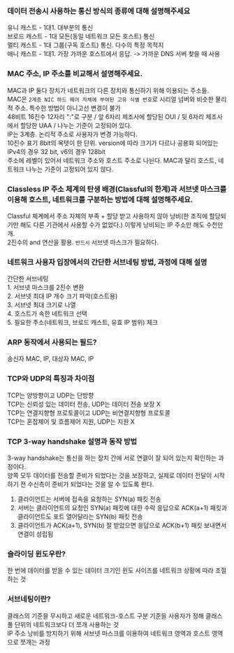 ### 데이터 전송시 사용하는 통신 방식의 종류에 대해 설명해주세요  
유니 캐스트 - 1대1. 대부분의 통신  
브로드 캐스트 - 1대 모든(동일 네트워크 모든 호스트) 통신  
멀티 캐스트 - 1대 그룹(구독 호스트) 통신. 다수의 특정 목적지  
애니 캐스트 - 1대1. 가장 가까운 호스트에서 응답. -> 가까운 DNS 서버 찾을 때 사용  

### MAC 주소, IP 주소를 비교해서 설명해주세요.
MAC과 IP 둘다 장치가 네트워크의 다른 장치와 통신하기 위해 이용되는 주소들.  
MAC은 `2계층 NIC 하드 웨어 자체에 부여된 고유 식별 번호`로 시리얼 넘버와 비슷한 물리적 주소. 특수한 방법이 아니고선 변경이 불가  
48비트 16진수 12자리 ":"로 구분 / 앞 6자리 제조사에 할당된 OUI / 뒷 6자리 제조사에서 할당한 UAA / 나누는 기준이 고정되어 있다.  
IP는 3계층. 논리적 주소로 사용자가 변경 가능하다.  
10진수 표기 8bit의 옥텟이 한 단위. version에 따라 크기가 다르나 공용화 되어있는 IPv4의 경우 32 bit, v6의 경우 128bit  
주소에 레벨이 있어서 네트워크 주소와 호스트 주소로 나뉜다. MAC과 달리 호스트, 네트워크 나누는 기준이 고정되어 있지 않다.

### Classless IP 주소 체계의 탄생 배경(Classful의 한계)과 서브넷 마스크를 이용해 호스트, 네트워크를 구분하는 방법에 대해 설명해주세요.
Classful 체계에서 주소 자체의 부족 + 할당 받고 사용하지 않아 낭비(한 조직에 할당되기만 해도 다른 기관에서 사용할 수가 없었다.) 이렇게 낭비되는 IP 주소만 해도 수천만 개.  
2진수의 and 연산을 활용. `반드시` 서브넷 마스크가 필요하다.

### 네트워크 사용자 입장에서의 간단한 서브네팅 방법, 과정에 대해 설명
간단한 서브네팅  
	1. 서브넷 마스크를 2진수 변환  
	2. 서브넷 최대 IP 개수 크기 파악(호스트용)  
	3. 서브넷 최대 크기로 나열  
	4. 호스트가 속한 네트워크 선택  
	5. 필요한 주소(네트워크, 브로드 캐스트, 유효 IP 범위) 체크  

### ARP 동작에서 사용되는 필드?
송신자 MAC, IP, 대상자 MAC, IP

### TCP와 UDP의 특징과 차이점
TCP는 양방향이고 UDP는 단방향  
TCP는 신뢰성 있는 데이터 전송, UDP는 데이터 전송 보장 X  
TCP는 연결지향형 프로토콜이고 UDP는 비연결지향형 프로토콜  
TCP는 혼잡제어 및 흐름제어 지원, UDP는 지원 X  

### TCP 3-way handshake 설명과 동작 방법
3-way handshake는 통신을 하는 장치 간에 서로 연결이 잘 되어 있는지 확인하는 과정이다.  
양쪽 모두 데이터를 전송할 준비가 되었다는 것을 보장하고, 실제로 데이터 전달이 시작하기 전 수신측이 준비가 되었다는 것을 알 수 있도록 한다.

1) 클라이언트는 서버에 접속을 요청하는 SYN(a) 패킷 전송  
2) 서버는 클라이언트의 요청인 SYN(a) 패킷에 대한 수락 응답으로 ACK(a+1) 패킷과 클라이언트도 포트 열어달라는 SYN(b) 패킷 전송  
3) 클라이언트가 ACK(a+1), SYN(b) 잘 받았으면 응답으로 ACK(b+1) 패킷 보내면서 연결이 성립됨  

### 슬라이딩 윈도우란?
한 번에 데이터를 받을 수 있는 데이터 크기인 윈도 사이즈를 네트워크 상황에 따라 조절하는 것

### 서브네팅이란?
클래스의 기준을 무시하고 새로운 네트워크-호스트 구분 기준을 사용자가 정해 클래스풀 단위의 네트워크보다 더 쪼개 사용하는 것  
IP 주소 낭비를 방지하기 위해 서브넷 마스크를 이용하여 네트워크 영역과 호스트 영역으로 쪼개는 과정
